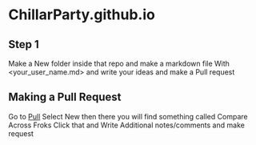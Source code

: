 # ChillarParty.github.io
## Step 1 
Make a New folder inside that repo and make a markdown file
With <your_user_name.md> and write your ideas and make a 
Pull request
## Making a Pull Request
Go to [Pull](https://github.com/ChillarParty/ChillarParty.github.io/pulls) 
Select New then there you will find something called Compare Across Froks
Click that and Write Additional notes/comments and make request
